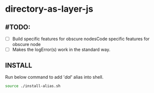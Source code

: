 # directory-as-layer-js

## #TODO:

* [ ] Build specific features for obscure nodesCode specific features for obscure node
* [ ] Makes the logError(s) work in the standard way.

## INSTALL

Run below command to add '*dal*' alias into shell.

```bash
source ./install-alias.sh
```
